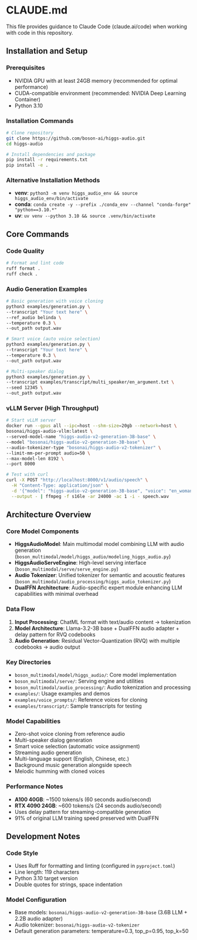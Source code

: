 # CLAUDE.md

This file provides guidance to Claude Code (claude.ai/code) when working with code in this repository.

## Installation and Setup

### Prerequisites
- NVIDIA GPU with at least 24GB memory (recommended for optimal performance)
- CUDA-compatible environment (recommended: NVIDIA Deep Learning Container)
- Python 3.10

### Installation Commands
```bash
# Clone repository
git clone https://github.com/boson-ai/higgs-audio.git
cd higgs-audio

# Install dependencies and package
pip install -r requirements.txt
pip install -e .
```

### Alternative Installation Methods
- **venv**: `python3 -m venv higgs_audio_env && source higgs_audio_env/bin/activate`
- **conda**: `conda create -y --prefix ./conda_env --channel "conda-forge" "python==3.10.*"`
- **uv**: `uv venv --python 3.10 && source .venv/bin/activate`

## Core Commands

### Code Quality
```bash
# Format and lint code
ruff format .
ruff check .
```

### Audio Generation Examples
```bash
# Basic generation with voice cloning
python3 examples/generation.py \
--transcript "Your text here" \
--ref_audio belinda \
--temperature 0.3 \
--out_path output.wav

# Smart voice (auto voice selection)
python3 examples/generation.py \
--transcript "Your text here" \
--temperature 0.3 \
--out_path output.wav

# Multi-speaker dialog
python3 examples/generation.py \
--transcript examples/transcript/multi_speaker/en_argument.txt \
--seed 12345 \
--out_path output.wav
```

### vLLM Server (High Throughput)
```bash
# Start vLLM server
docker run --gpus all --ipc=host --shm-size=20gb --network=host \
bosonai/higgs-audio-vllm:latest \
--served-model-name "higgs-audio-v2-generation-3B-base" \
--model "bosonai/higgs-audio-v2-generation-3B-base" \
--audio-tokenizer-type "bosonai/higgs-audio-v2-tokenizer" \
--limit-mm-per-prompt audio=50 \
--max-model-len 8192 \
--port 8000

# Test with curl
curl -X POST "http://localhost:8000/v1/audio/speech" \
  -H "Content-Type: application/json" \
  -d '{"model": "higgs-audio-v2-generation-3B-base", "voice": "en_woman", "input": "Hello world!", "response_format": "pcm"}' \
  --output - | ffmpeg -f s16le -ar 24000 -ac 1 -i - speech.wav
```

## Architecture Overview

### Core Model Components
- **HiggsAudioModel**: Main multimodal model combining LLM with audio generation (`boson_multimodal/model/higgs_audio/modeling_higgs_audio.py`)
- **HiggsAudioServeEngine**: High-level serving interface (`boson_multimodal/serve/serve_engine.py`)
- **Audio Tokenizer**: Unified tokenizer for semantic and acoustic features (`boson_multimodal/audio_processing/higgs_audio_tokenizer.py`)
- **DualFFN Architecture**: Audio-specific expert module enhancing LLM capabilities with minimal overhead

### Data Flow
1. **Input Processing**: ChatML format with text/audio content → tokenization
2. **Model Architecture**: Llama-3.2-3B base + DualFFN audio adapter + delay pattern for RVQ codebooks
3. **Audio Generation**: Residual Vector-Quantization (RVQ) with multiple codebooks → audio output

### Key Directories
- `boson_multimodal/model/higgs_audio/`: Core model implementation
- `boson_multimodal/serve/`: Serving engine and utilities
- `boson_multimodal/audio_processing/`: Audio tokenization and processing
- `examples/`: Usage examples and demos
- `examples/voice_prompts/`: Reference voices for cloning
- `examples/transcript/`: Sample transcripts for testing

### Model Capabilities
- Zero-shot voice cloning from reference audio
- Multi-speaker dialog generation
- Smart voice selection (automatic voice assignment)
- Streaming audio generation
- Multi-language support (English, Chinese, etc.)
- Background music generation alongside speech
- Melodic humming with cloned voices

### Performance Notes
- **A100 40GB**: ~1500 tokens/s (60 seconds audio/second)
- **RTX 4090 24GB**: ~600 tokens/s (24 seconds audio/second)
- Uses delay pattern for streaming-compatible generation
- 91% of original LLM training speed preserved with DualFFN

## Development Notes

### Code Style
- Uses Ruff for formatting and linting (configured in `pyproject.toml`)
- Line length: 119 characters
- Python 3.10 target version
- Double quotes for strings, space indentation

### Model Configuration
- Base models: `bosonai/higgs-audio-v2-generation-3B-base` (3.6B LLM + 2.2B audio adapter)
- Audio tokenizer: `bosonai/higgs-audio-v2-tokenizer`
- Default generation parameters: temperature=0.3, top_p=0.95, top_k=50